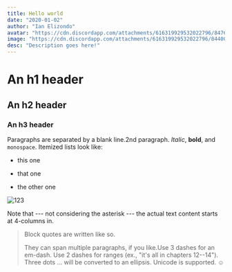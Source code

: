 ```yaml
---
title: Hello world
date: "2020-01-02"
author: "Ian Elizondo"
avatar: "https://cdn.discordapp.com/attachments/616319929532022796/847658206725668894/1612222001434.png"
image: "https://cdn.discordapp.com/attachments/616319929532022796/844008650891722762/unknown.png"
desc: "Description goes here!"
---
```


# An h1 header

## An h2 header

### An h3 header

Paragraphs are separated by a blank line.2nd paragraph. _Italic_, **bold**, and `monospace`. Itemized lists look like:

- this one

- that one
- the other one

![123](https://cdn.discordapp.com/attachments/616319929532022796/844008650891722762/unknown.png)

Note that --- not considering the asterisk --- the actual text content starts at 4-columns in.

> Block quotes are
> written like so.
>
> They can span multiple paragraphs,
> if you like.Use 3 dashes for an em-dash. Use 2 dashes for ranges (ex., "it's all in chapters 12--14"). Three dots ... will be converted to an ellipsis.
> Unicode is supported. ☺
